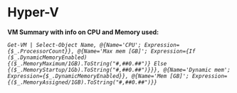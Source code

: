 # Hyper-V

**VM Summary with info on CPU and Memory used:**

*`Get-VM | Select-Object Name, @{Name='CPU'; Expression={$_.ProcessorCount}}, @{Name='Max mem [GB]'; Expression={If ($_.DynamicMemoryEnabled) {($_.MemoryMaximum/1GB).ToString("#,##0.##")} Else {($_.MemoryStartup/1Gb).ToString("#,##0.##")}}}, @{Name='Dynamic mem'; Expression={$_.DynamicMemoryEnabled}}, @{Name='Mem [GB]'; Expression={($_.MemoryAssigned/1GB).ToString("#,##0.##")}}`*
